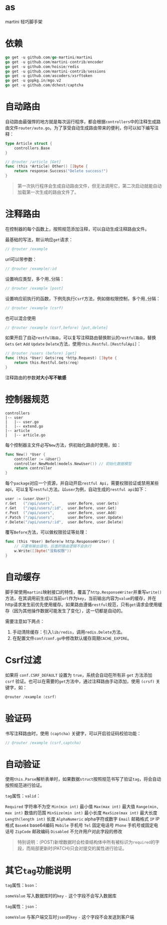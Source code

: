 # as
martini 轻巧脚手架

# 依赖

~~~ go
go get -u github.com/go-martini/martini
go get -u github.com/martini-contrib/encoder
go get -u github.com/hoisie/redis
go get -u github.com/martini-contrib/sessions
go get -u github.com/ascoders/xsrftoken
go get -u gopkg.in/mgo.v2
go get -u github.com/dchest/captcha
~~~

# 自动路由

自动路由最强悍的地方就是每次运行程序，都会根据`controllers`中的注释生成路由文件`router/auto.go`。为了享受自动生成路由带来的便利，你可以如下编写注释：

~~~ go
type Article struct {
	controllers.Base
}

// @router /article [Get]
func (this *Article) Other() []byte {
	return response.Success("Delete success!")
}

~~~

> 第一次执行程序会生成自动路由文件，但无法调用它，第二次启动就能自动加载第一次生成的路由文件了。

# 注释路由

在控制器的每个函数上，按照规范添加注释，可以自动生成注释路由文件。

最基础的写法，默认响应`get`请求：
~~~go
// @router /example
~~~

url可以带参数：
~~~go
// @router /example/:id
~~~

设置响应类型，多个用`,`分隔：
~~~go
// @router /example [post]
~~~

设置响应前执行的函数，下例先执行`Csrf`方法，例如做权限控制，多个用`,`分隔：
~~~go
// @router /example (csrf)
~~~

也可以混合使用
~~~go
// @router /example (csrf,before) [put,delete]
~~~

如果开启了自动`restful路由`，可以复写注释路由替换默认的`restful路由`，替换`Gets` `Get` `Add` `Update` `Delete`方法，使用`this.Restful.[RestfulApi]`：
~~~go
// @router /users (before) [get]
func (this *User) Gets(req *http.Request) []byte {
	return this.Restful.Gets(req)
}
~~~

注释路由的参数**对大小写不敏感**

# 控制器规范

~~~
controllers
|-- user
|	|-- user.go
|	|-- extend.go
|-- article
|	|-- article.go
~~~

每个控制器主文件必写`New`方法，供初始化路由时使用，如：
~~~go
func New() *User {
	controller := &User{}
	controller.NewModel(models.NewUser()) // 初始化数据模型
	return controller
}
~~~

每个`package`对应一个资源，并自动开启`restful Api`，需要权限验证或禁用某些api，可以复写`restful`方法。以`user`为例，自动生成的`restful api`如下：

~~~ go
user := &user.User{}
r.Get	("/api/users", 		user.Before, user.Gets)
r.Get	("/api/users/:id", 	user.Before, user.Get)
r.Post	("/api/users", 		user.Before, user.Add)
r.Patch	("/api/users", 		user.Before, user.Update)
r.Delete("/api/users/:id", 	user.Before, user.Delete)
~~~

覆写`Before`方法，可以做权限验证等处理：

~~~ go
func (this *User) Before(w http.ResponseWriter) {
	// 只要有输出语句，后面的路由逻辑不会执行
	w.Write([]byte("没有权限"))
}
~~~

# 自动缓存

脚手架使用`martini`映射接口的特性，覆盖了`http.ResponseWriter`并重写`write()`方法，在其调用前生成以当前`url`作为`key`，当前输出内容为`value`的缓存，并在http请求发生前优先使用缓存。如果路由遵循`restful`规范，只有`get`请求会使用缓存（因为其他操作数据可能发生了变化），这一切都是自动的。

需要注意如下两点：

1. 手动清除缓存：引入`lib/redis`，调用`redis.Delete`方法。
2. 在配置文件`conf/conf.go`中修改默认缓存周期`CACHE_EXPIRE`。

# Csrf过滤

如果将 `conf.CSRF_DEFAULT` 设置为 `true`，系统会自动在所有非 `get` 方法添加 `csrf` 验证。也可以在需要的`get`方法中，通过注释路由手动添加，使用 `(crsf)` 关键字，如：
~~~go
@router /example (csrf)
~~~

# 验证码

书写注释路由时，使用 `(captcha)` 关键字，可以开启验证码校验功能：

~~~go
// @router /example (csrf,captcha)
~~~

# 自动验证

使用`this.Parse`解析表单时，如果数据`struct`按照规范书写了验证`tag`，将会自动按照规范进行验证。

`tag`属性：`valid`：

`Required`				字符串不为空
`Min(min int)` 			最小值
`Max(max int)` 			最大值
`Range(min, max int)` 	数值的范围
`MinSize(min int)` 		最小长度
`MaxSize(max int)` 		最大长度
`Length(length int)`	长度
`AlphaNumeric` 			alpha字符或数字
`Email` 				邮箱格式
`IP` 					IP格式
`Base64` 				base64编码
`Mobile` 				手机号
`Tel` 					固定电话号
`Phone` 				手机号或固定电话号
`ZipCode` 				邮政编码
`Disabled`				不允许用户对此字段的修改

> 特别说明：(POST)新增数据时会检查结构体中所有被标识为`required`的字段，而局部更新时(PATCH)只会对提交的属性进行验证。

# 其它`tag`功能说明

`tag`属性：`bson`：

`someValue` 写入数据库时的`key`
`-`			这个字段不会写入数据库

`tag`属性：`json`：

`someValue`	与客户端交互时`json`的`key`
`-`			这个字段不会发送到客户端